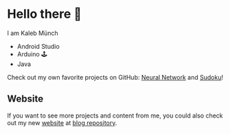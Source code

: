 # Hello there 👋

I am Kaleb Münch  
- Android Studio  
- Arduino 🕹️
- Java  

Check out my own favorite projects on GitHub: [Neural Network](https://github.com/KaMuench/neuronales-netz) and [Sudoku](https://github.com/KaMuench/sudoku)!  

## Website
If you want to see more projects and content from me, you could also check out my new [website](https://kamuench.github.io/blog/) at [blog repository](https://github.com/KaMuench/blog).

